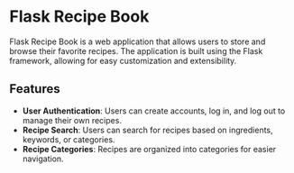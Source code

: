 # Flask Recipe Book

Flask Recipe Book is a web application that allows users to store and browse their favorite recipes. The application is built using the Flask framework, allowing for easy customization and extensibility.

## Features

- **User Authentication**: Users can create accounts, log in, and log out to manage their own recipes.
- **Recipe Search**: Users can search for recipes based on ingredients, keywords, or categories.
- **Recipe Categories**: Recipes are organized into categories for easier navigation.
